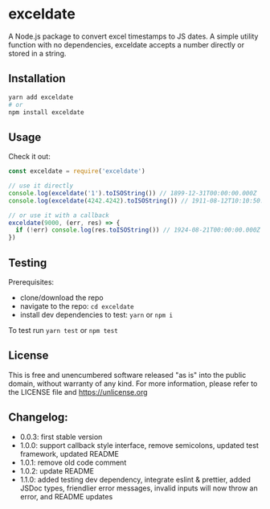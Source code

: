 # exceldate

A Node.js package to convert excel timestamps to JS dates. A simple utility function with no dependencies, exceldate accepts a number directly or stored in a string.

## Installation

```bash
yarn add exceldate
# or
npm install exceldate
```

## Usage

Check it out:

```js
const exceldate = require('exceldate')

// use it directly
console.log(exceldate('1').toISOString()) // 1899-12-31T00:00:00.000Z
console.log(exceldate(4242.4242).toISOString()) // 1911-08-12T10:10:50.880Z

// or use it with a callback
exceldate(9000, (err, res) => {
  if (!err) console.log(res.toISOString()) // 1924-08-21T00:00:00.000Z
})
```

## Testing

Prerequisites:

- clone/download the repo
- navigate to the repo: `cd exceldate`
- install dev dependencies to test: `yarn` or `npm i`

To test run `yarn test` or `npm test`

## License

This is free and unencumbered software released "as is" into the public domain, without warranty of any kind.
For more information, please refer to the LICENSE file and <https://unlicense.org>

## Changelog:

- 0.0.3: first stable version
- 1.0.0: support callback style interface, remove semicolons, updated test framework, updated README
- 1.0.1: remove old code comment
- 1.0.2: update README
- 1.1.0: added testing dev dependency, integrate eslint & prettier, added JSDoc types, friendlier error messages, invalid inputs will now throw an error, and README updates
